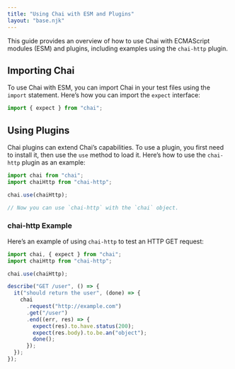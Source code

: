 ```yaml
---
title: "Using Chai with ESM and Plugins"
layout: "base.njk"
---
```


This guide provides an overview of how to use Chai with ECMAScript modules (ESM) and plugins, including examples using the `chai-http` plugin.

## Importing Chai

To use Chai with ESM, you can import Chai in your test files using the `import` statement. Here’s how you can import the `expect` interface:

```js
import { expect } from "chai";
```

## Using Plugins

Chai plugins can extend Chai’s capabilities. To use a plugin, you first need to install it, then use the `use` method to load it. Here’s how to use the `chai-http` plugin as an example:

```js
import chai from "chai";
import chaiHttp from "chai-http";

chai.use(chaiHttp);

// Now you can use `chai-http` with the `chai` object.
```

### chai-http Example

Here’s an example of using `chai-http` to test an HTTP GET request:

```js
import chai, { expect } from "chai";
import chaiHttp from "chai-http";

chai.use(chaiHttp);

describe("GET /user", () => {
  it("should return the user", (done) => {
    chai
      .request("http://example.com")
      .get("/user")
      .end((err, res) => {
        expect(res).to.have.status(200);
        expect(res.body).to.be.an("object");
        done();
      });
  });
});
```
